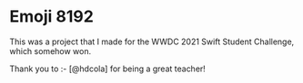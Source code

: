 # Emoji 8192

This was a project that I made for the WWDC 2021 Swift Student Challenge, which somehow won.

Thank you to :- [@hdcola] for being a great teacher!